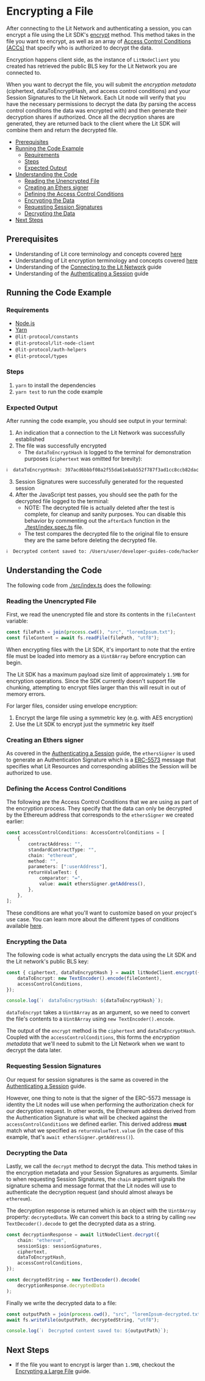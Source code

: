 <!-- omit in toc -->
# Encrypting a File

After connecting to the Lit Network and authenticating a session, you can encrypt a file using the Lit SDK's [encrypt](https://v6-api-doc-lit-js-sdk.vercel.app/classes/lit_node_client_src.LitNodeClientNodeJs.html#encrypt) method. This method takes in the file you want to encrypt, as well as an array of [Access Control Conditions (ACCs)](https://developer.litprotocol.com/docs/advanced-topics/access-control-conditions) that specify who is authorized to decrypt the data.

Encryption happens client side, as the instance of `LitNodeClient` you created has retrieved the public BLS key for the Lit Network you are connected to.

When you want to decrypt the file, you will submit the _encryption metadata_ (ciphertext, dataToEncryptHash, and access control conditions) and your Session Signatures to the Lit Network. Each Lit node will verify that you have the necessary permissions to decrypt the data (by parsing the access control conditions the data was encrypted with) and then generate their decryption shares if authorized. Once all the decryption shares are generated, they are returned back to the client where the Lit SDK will combine them and return the decrypted file.

- [Prerequisites](#prerequisites)
- [Running the Code Example](#running-the-code-example)
  - [Requirements](#requirements)
  - [Steps](#steps)
  - [Expected Output](#expected-output)
- [Understanding the Code](#understanding-the-code)
  - [Reading the Unencrypted File](#reading-the-unencrypted-file)
  - [Creating an Ethers signer](#creating-an-ethers-signer)
  - [Defining the Access Control Conditions](#defining-the-access-control-conditions)
  - [Encrypting the Data](#encrypting-the-data)
  - [Requesting Session Signatures](#requesting-session-signatures)
  - [Decrypting the Data](#decrypting-the-data)
- [Next Steps](#next-steps)

## Prerequisites

- Understanding of Lit core terminology and concepts covered [here](../README.md#core-terminology)
- Understanding of Lit encryption terminology and concepts covered [here](../README.md#relevant-terminology)
- Understanding of the [Connecting to the Lit Network](../connecting-to-lit/README.md) guide
- Understanding of the [Authenticating a Session](../../_getting-started/authenticating-a-session/README.md) guide

## Running the Code Example

### Requirements

- [Node.js](https://nodejs.org/en)
- [Yarn](https://yarnpkg.com/getting-started)
- `@lit-protocol/constants`
- `@lit-protocol/lit-node-client`
- `@lit-protocol/auth-helpers`
- `@lit-protocol/types`

### Steps

1. `yarn` to install the dependencies
2. `yarn test` to run the code example

### Expected Output

After running the code example, you should see output in your terminal:

1. An indication that a connection to the Lit Network was successfully established
2. The file was successfully encrypted
   - The `dataToEncryptHash` is logged to the terminal for demonstration purposes (`ciphertext` was omitted for brevity):

```bash
ℹ️  dataToEncryptHash: 397acd6bbbf08a2f55da61e8ab552f787f3ad1cc8ccb82dac9fcb6ace26f7148
```

3. Session Signatures were successfully generated for the requested session
4. After the JavaScript test passes, you should see the path for the decrypted file logged to the terminal:
   - NOTE: The decrypted file is actually deleted after the test is complete, for cleanup and sanity purposes. You can disable this behavior by commenting out the `afterEach` function in the [./test/index.spec.ts](./test/index.spec.ts) file.
   - The test compares the decrypted file to the original file to ensure they are the same before deleting the decrypted file.

```bash
ℹ️  Decrypted content saved to: /Users/user/developer-guides-code/hacker-guides/encryption/encrypt-file/src/loremIpsum-decrypted.txt
```

## Understanding the Code

The following code from [./src/index.ts](./src/index.ts) does the following:

### Reading the Unencrypted File

First, we read the unencrypted file and store its contents in the `fileContent` variable:

```typescript
const filePath = join(process.cwd(), "src", "loremIpsum.txt");
const fileContent = await fs.readFile(filePath, "utf8");
```

When encrypting files with the Lit SDK, it's important to note that the entire file must be loaded into memory as a `Uint8Array` before encryption can begin.

The Lit SDK has a maximum payload size limit of approximately `1.5MB` for encryption operations. Since the SDK currently doesn't support file chunking, attempting to encrypt files larger than this will result in out of memory errors.

For larger files, consider using envelope encryption:

1. Encrypt the large file using a symmetric key (e.g. with AES encryption)
2. Use the Lit SDK to encrypt just the symmetric key itself

### Creating an Ethers signer

As covered in the [Authenticating a Session](../../_getting-started/authenticating-a-session/README.md#creating-an-ethers-signer) guide, the `ethersSigner` is used to generate an Authentication Signature which is a [ERC-5573](https://eips.ethereum.org/EIPS/eip-5573) message that specifies what Lit Resources and corresponding abilities the Session will be authorized to use.

### Defining the Access Control Conditions

The following are the Access Control Conditions that we are using as part of the encryption process. They specify that the data can only be decrypted by the Ethereum address that corresponds to the `ethersSigner` we created earlier:

```typescript
const accessControlConditions: AccessControlConditions = [
    {
        contractAddress: "",
        standardContractType: "",
        chain: "ethereum",
        method: "",
        parameters: [":userAddress"],
        returnValueTest: {
            comparator: "=",
            value: await ethersSigner.getAddress(),
        },
    },
];
```

These conditions are what you'll want to customize based on your project's use case. You can learn more about the different types of conditions available [here](https://developer.litprotocol.com/category/advanced-topics).

### Encrypting the Data

The following code is what actually encrypts the data using the Lit SDK and the Lit network's public BLS key:

```typescript
const { ciphertext, dataToEncryptHash } = await litNodeClient.encrypt({
    dataToEncrypt: new TextEncoder().encode(fileContent),
    accessControlConditions,
});

console.log(`ℹ️  dataToEncryptHash: ${dataToEncryptHash}`);
```

`dataToEncrypt` takes a `Uint8Array` as an argument, so we need to convert the file's contents to a `Uint8Array` using `new TextEncoder().encode`.

The output of the `encrypt` method is the `ciphertext` and `dataToEncryptHash`. Coupled with the `accessControlConditions`, this forms the _encryption metadata_ that we'll need to submit to the Lit Network when we want to decrypt the data later.

### Requesting Session Signatures

Our request for session signatures is the same as covered in the [Authenticating a Session](../../_getting-started/authenticating-a-session/README.md#requesting-session-signatures) guide.

However, one thing to note is that the signer of the ERC-5573 message is identity the Lit nodes will use when performing the authorization check for our decryption request. In other words, the Ethereum address derived from the Authentication Signature is what will be checked against the `accessControlConditions` we defined earlier. This derived address **must** match what we specified as `returnValueTest.value` (in the case of this example, that's `await ethersSigner.getAddress()`).

### Decrypting the Data

Lastly, we call the `decrypt` method to decrypt the data. This method takes in the encryption metadata and your Session Signatures as arguments. Similar to when requesting Session Signatures, the `chain` argument signals the signature schema and message format that the Lit nodes will use to authenticate the decryption request (and should almost always be `ethereum`).

The decryption response is returned which is an object with the `Uint8Array` property: `decryptedData`. We can convert this back to a string by calling `new TextDecoder().decode` to get the decrypted data as a string.

```typescript
const decryptionResponse = await litNodeClient.decrypt({
    chain: "ethereum",
    sessionSigs: sessionSignatures,
    ciphertext,
    dataToEncryptHash,
    accessControlConditions,
});

const decryptedString = new TextDecoder().decode(
    decryptionResponse.decryptedData
);
```

Finally we write the decrypted data to a file:

```typescript
const outputPath = join(process.cwd(), "src", "loremIpsum-decrypted.txt");
await fs.writeFile(outputPath, decryptedString, "utf8");

console.log(`ℹ️  Decrypted content saved to: ${outputPath}`);
```

## Next Steps

- If the file you want to encrypt is larger than `1.5MB`, checkout the [Encrypting a Large File](./encrypt-large-file/README.md) guide.
